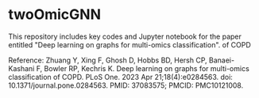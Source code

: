 # twoOmicGNN
This repository includes key codes and Jupyter notebook for the paper entitled "Deep learning on graphs for multi-omics classification". of COPD

Reference:
Zhuang Y, Xing F, Ghosh D, Hobbs BD, Hersh CP, Banaei-Kashani F, Bowler RP, Kechris K. Deep learning on graphs for multi-omics classification of COPD. PLoS One. 2023 Apr 21;18(4):e0284563. doi: 10.1371/journal.pone.0284563. PMID: 37083575; PMCID: PMC10121008.
